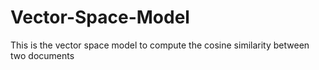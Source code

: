 # Vector-Space-Model
This is the vector space model to compute the cosine similarity between two documents
